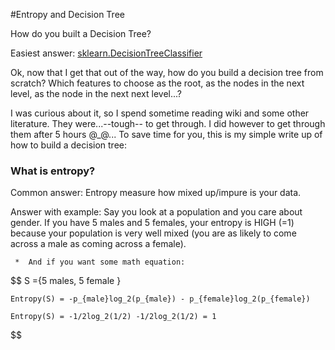 #Entropy and Decision Tree 

How do you built a Decision Tree? 

Easiest answer: [sklearn.DecisionTreeClassifier](http://scikit-learn.org/stable/modules/tree.html)

Ok, now that I get that out of the way, how do you build a decision tree from scratch? Which features to choose as the root, as the nodes in the next level, as the node in the next next level...? 

I was curious about it, so I spend sometime reading wiki and some other literature. They were...--tough-- to get through. I did however to get through them after 5 hours @_@... To save time for you, this is my simple write up of how to build a decision tree:


### What is entropy?
Common answer: Entropy measure how mixed up/impure is your data.

Answer with example: Say you look at a population and you care about gender. If you have 5 males and 5 females, your entropy is HIGH (=1) because your population is very well mixed (you are as likely to come across a male as coming across a female).

	 *	And if you want some math equation:


 $$
 	S ={5 males, 5 female }

 	Entropy(S) = -p_{male}log_2(p_{male}) - p_{female}log_2(p_{female})

 	Entropy(S) = -1/2log_2(1/2) -1/2log_2(1/2) = 1 

 $$
 


